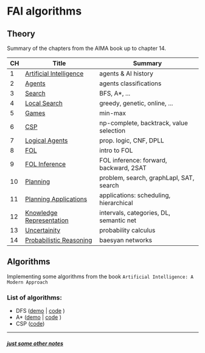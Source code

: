 # FAI algorithms

## Theory

Summary of the chapters from the AIMA book up to chapter 14.

| CH  | Title                                          | Summary                                 |
| --- | ---------------------------------------------- | --------------------------------------- |
| 1   | [Artificial Intelligence](notes/AIMA.ch1.md)   | agents & AI history                     |
| 2   | [Agents](notes/AIMA.ch2.md)                    | agents classifications                  |
| 3   | [Search](notes/AIMA.ch3.md)                    | BFS, A\*, ...                           |
| 4   | [Local Search](notes/AIMA.ch4.md)              | greedy, genetic, online, ...            |
| 5   | [Games](notes/AIMA.ch5.md)                     | min-max                                 |
| 6   | [CSP](notes/AIMA.ch6.md)                       | np-complete, backtrack, value selection |
| 7   | [Logical Agents](notes/AIMA.ch7.md)            | prop. logic, CNF, DPLL                  |
| 8   | [FOL](notes/AIMA.ch8.md)                       | intro to FOL                            |
| 9   | [FOL Inference ](notes/AIMA.ch9.md)            | FOL inference: forward, backward, 2SAT  |
| 10  | [Planning ](notes/AIMA.ch10.md)                | problem, search, graphLapl, SAT, search |
| 11  | [Planning Applications ](notes/AIMA.ch11.md)   | applications: scheduling, hierarchical  |
| 12  | [Knowledge Representation](notes/AIMA.ch12.md) | intervals, categories, DL, semantic net |
| 13  | [Uncertainity ](notes/AIMA.ch13.md)            | probability calculus                    |
| 14  | [Probabilistic Reasoning ](notes/AIMA.ch14.md) | baesyan networks                        |

## Algorithms

Implementing some algorithms from the book `Artificial Intelligence: A Modern Approach`

### List of algorithms:

- DFS ([demo](https://serene-lewin-d01df9.netlify.app/) | [code](https://github.com/thomasreolon/REACT-searchAlgorithms) )
- A\* ([demo](https://serene-lewin-d01df9.netlify.app/) | [code](https://github.com/thomasreolon/REACT-searchAlgorithms) )
- CSP ([code](algs/csp/solution.py))

---

##### [just some other notes](https://docs.google.com/presentation/d/1UpsK46Pz0MSxOtShT2em1yxMQtBas8F9nTjG9M_PX-w/edit?usp=sharing)

